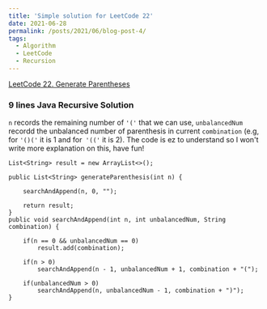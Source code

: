 ```yaml
---
title: 'Simple solution for LeetCode 22'
date: 2021-06-28
permalink: /posts/2021/06/blog-post-4/
tags:
  - Algorithm
  - LeetCode
  - Recursion
---
```

[LeetCode 22. Generate Parentheses](https://leetcode.com/problems/generate-parentheses/)

### 9 lines Java Recursive Solution

`n` records the remaining number of `'('` that we can use, `unbalancedNum` recordd the unbalanced number of parenthesis in current `combination` (e.g, for `'()('` it is 1 and for` '(('` it is 2). The code is ez to understand so I won't write more explanation on this, have fun!

```
List<String> result = new ArrayList<>();

public List<String> generateParenthesis(int n) {

    searchAndAppend(n, 0, "");

    return result;
}
public void searchAndAppend(int n, int unbalancedNum, String combination) {

    if(n == 0 && unbalancedNum == 0) 
        result.add(combination);

    if(n > 0) 
        searchAndAppend(n - 1, unbalancedNum + 1, combination + "(");

    if(unbalancedNum > 0) 
        searchAndAppend(n, unbalancedNum - 1, combination + ")");
}
```